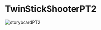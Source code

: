 # TwinStickShooterPT2
![storyboardPT2](https://github.com/user-attachments/assets/1aa954e8-1c2d-43a9-a566-099e82325420)
